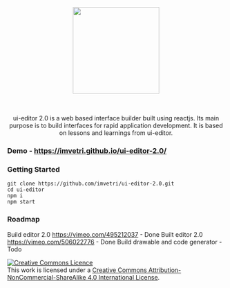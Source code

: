 <div align="center">
  <a href="https://github.com/imvetri/ui-editor">
    <img width="200" height="200" src="https://github.com/imvetri/ui-editor/blob/master/docs/logo_size.jpg">
  </a>
  <br>
  <br>
  <br>
  <p>
    ui-editor 2.0 is a web based interface builder built using reactjs. Its main purpose is to build interfaces for rapid application development. It is based on lessons and learnings from ui-editor.
  </p>


</div>

### Demo - https://imvetri.github.io/ui-editor-2.0/

### Getting Started


```
git clone https://github.com/imvetri/ui-editor-2.0.git
cd ui-editor
npm i
npm start

```

### Roadmap
Build editor 2.0 https://vimeo.com/495212037 - Done
Built editor 2.0 https://vimeo.com/506022776 - Done
Build drawable and code generator - Todo



<a rel="license" href="http://creativecommons.org/licenses/by-nc-sa/4.0/"><img alt="Creative Commons Licence" style="border-width:0" src="https://i.creativecommons.org/l/by-nc-sa/4.0/88x31.png" /></a><br />This work is licensed under a <a rel="license" href="http://creativecommons.org/licenses/by-nc-sa/4.0/">Creative Commons Attribution-NonCommercial-ShareAlike 4.0 International License</a>.

